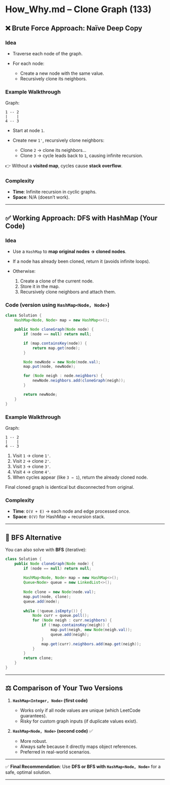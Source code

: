 # How_Why.md – Clone Graph (133)

## ❌ Brute Force Approach: Naïve Deep Copy

### Idea

* Traverse each node of the graph.
* For each node:

  * Create a new node with the same value.
  * Recursively clone its neighbors.

### Example Walkthrough

Graph:

```
1 -- 2
|    |
4 -- 3
```

* Start at node `1`.
* Create new `1'`, recursively clone neighbors:

  * Clone `2` → clone its neighbors...
  * Clone `3` → cycle leads back to `1`, causing infinite recursion.

👉 Without a **visited map**, cycles cause **stack overflow**.

### Complexity

* **Time**: Infinite recursion in cyclic graphs.
* **Space**: N/A (doesn’t work).

---

## ✅ Working Approach: DFS with HashMap (Your Code)

### Idea

* Use a `HashMap` to **map original nodes → cloned nodes**.
* If a node has already been cloned, return it (avoids infinite loops).
* Otherwise:

  1. Create a clone of the current node.
  2. Store it in the map.
  3. Recursively clone neighbors and attach them.

### Code (version using `HashMap<Node, Node>`)

```java
class Solution {
    HashMap<Node, Node> map = new HashMap<>();

    public Node cloneGraph(Node node) {
        if (node == null) return null;

        if (map.containsKey(node)) {
            return map.get(node);
        }

        Node newNode = new Node(node.val);
        map.put(node, newNode);

        for (Node neigh : node.neighbors) {
            newNode.neighbors.add(cloneGraph(neigh));
        }

        return newNode;
    }
}
```

### Example Walkthrough

Graph:

```
1 -- 2
|    |
4 -- 3
```

1. Visit `1` → clone `1'`.
2. Visit `2` → clone `2'`.
3. Visit `3` → clone `3'`.
4. Visit `4` → clone `4'`.
5. When cycles appear (like `3 → 1`), return the already cloned node.

Final cloned graph is identical but disconnected from original.

### Complexity

* **Time**: `O(V + E)` → each node and edge processed once.
* **Space**: `O(V)` for HashMap + recursion stack.

---

## 🚀 BFS Alternative

You can also solve with **BFS** (iterative):

```java
class Solution {
    public Node cloneGraph(Node node) {
        if (node == null) return null;
        
        HashMap<Node, Node> map = new HashMap<>();
        Queue<Node> queue = new LinkedList<>();
        
        Node clone = new Node(node.val);
        map.put(node, clone);
        queue.add(node);
        
        while (!queue.isEmpty()) {
            Node curr = queue.poll();
            for (Node neigh : curr.neighbors) {
                if (!map.containsKey(neigh)) {
                    map.put(neigh, new Node(neigh.val));
                    queue.add(neigh);
                }
                map.get(curr).neighbors.add(map.get(neigh));
            }
        }
        return clone;
    }
}
```

---

## ⚖️ Comparison of Your Two Versions

1. **`HashMap<Integer, Node>` (first code)**

   * Works only if all node values are unique (which LeetCode guarantees).
   * Risky for custom graph inputs (if duplicate values exist).

2. **`HashMap<Node, Node>` (second code)** ✅

   * More robust.
   * Always safe because it directly maps object references.
   * Preferred in real-world scenarios.

---

✅ **Final Recommendation**: Use **DFS or BFS with `HashMap<Node, Node>`** for a safe, optimal solution.

---
